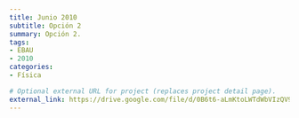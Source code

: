 ```yaml
---
title: Junio 2010
subtitle: Opción 2
summary: Opción 2.
tags:
- EBAU
- 2010
categories:
- Física

# Optional external URL for project (replaces project detail page).
external_link: https://drive.google.com/file/d/0B6t6-aLmKtoLWTdWbVIzQV9ibVk/view
---
```

